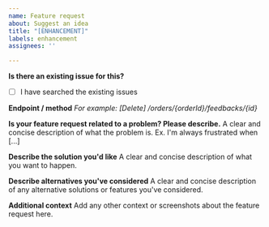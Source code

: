 ```yaml
---
name: Feature request
about: Suggest an idea
title: "[ENHANCEMENT]"
labels: enhancement
assignees: ''

---
```


**Is there an existing issue for this?**
- [ ] I have searched the existing issues

**Endpoint / method**
_For example: [Delete] /orders/{orderId}/feedbacks/{id}_

**Is your feature request related to a problem? Please describe.**
A clear and concise description of what the problem is. Ex. I'm always frustrated when [...]

**Describe the solution you'd like**
A clear and concise description of what you want to happen.

**Describe alternatives you've considered**
A clear and concise description of any alternative solutions or features you've considered.

**Additional context**
Add any other context or screenshots about the feature request here.
